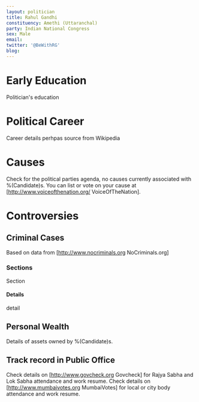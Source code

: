 ```yaml
---
layout: politician
title: Rahul Gandhi
constituency: Amethi (Uttaranchal)
party: Indian National Congress
sex: Male
email:
twitter: '@BeWithRG'
blog:
---
```


# Early Education
Politician's education

# Political Career
Career details perhpas source from Wikipedia

# Causes
Check for the political parties agenda, no causes currently associated with %(Candidate)s. You can list or vote on your cause at [http://www.voiceofthenation.org/ VoiceOfTheNation].

# Controversies

## Criminal Cases
Based on data from [http://www.nocriminals.org NoCriminals.org]

### Sections
Section

#### Details
detail

## Personal Wealth
Details of assets owned by %(Candidate)s.

## Track record in Public Office
Check details on [http://www.govcheck.org Govcheck] for Rajya Sabha and Lok Sabha attendance and work resume. Check details on [http://www.mumbaivotes.org MumbaiVotes] for local or city body attendance and work resume.
